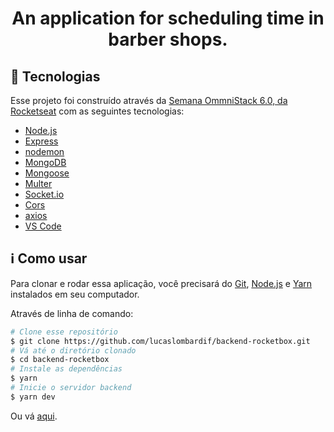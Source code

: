 <h1 align="center">
    An application for scheduling time in barber shops. <br />
</h1>

<h4 align="center"></h4>

## :rocket: Tecnologias

Esse projeto foi construído através da [Semana OmmniStack 6.0, da Rocketseat](https://rocketseat.com.br) com as seguintes tecnologias:

-  [Node.js][nodejs]
-  [Express](https://expressjs.com/)
-  [nodemon](https://github.com/remy/nodemon)
-  [MongoDB](https://mongodb.com)
-  [Mongoose](https://mongoosejs.com/)
-  [Multer](https://github.com/expressjs/multer)
-  [Socket.io](https://socket.io/)
-  [Cors](https://github.com/expressjs/cors)
-  [axios](https://github.com/axios/axios)
-  [VS Code][vc]

## :information_source: Como usar

Para clonar e rodar essa aplicação, você precisará do [Git](https://git-scm.com), [Node.js][nodejs] e [Yarn][yarn] instalados em seu computador.

Através de linha de comando:

```bash
# Clone esse repositório
$ git clone https://github.com/lucaslombardif/backend-rocketbox.git
# Vá até o diretório clonado
$ cd backend-rocketbox
# Instale as dependências
$ yarn 
# Inicie o servidor backend
$ yarn dev
```
Ou vá [aqui](https://box.lucaslombardif.codes).

[nodejs]: https://nodejs.org/
[yarn]: https://yarnpkg.com/
[vc]: https://code.visualstudio.com/
